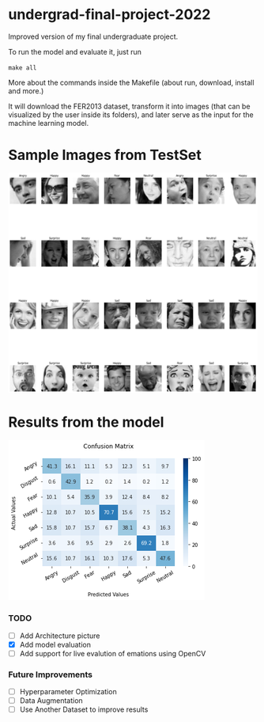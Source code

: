 # undergrad-final-project-2022

Improved version of my final undergraduate project.

To run the model and evaluate it, just run

`make all`

More about the commands inside the Makefile (about run, download, install and more.)

It will download the FER2013 dataset, transform it into images (that can be
visualized by the user inside its folders), and later serve as the input for
the machine learning model.

# Sample Images from TestSet
![Sample](imgs/sample.png)

# Results from the model
![Results](imgs/output.png)

### TODO
- [ ] Add Architecture picture
- [x] Add model evaluation
- [ ] Add support for live evalution of emations using OpenCV

### Future Improvements

- [ ] Hyperparameter Optimization
- [ ] Data Augmentation
- [ ] Use Another Dataset to improve results
